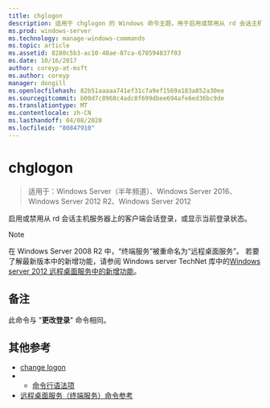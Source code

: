 ```yaml
---
title: chglogon
description: 适用于 chglogon 的 Windows 命令主题，用于启用或禁用从 rd 会话主机服务器上的客户端会话登录，或显示当前登录状态。
ms.prod: windows-server
ms.technology: manage-windows-commands
ms.topic: article
ms.assetid: 8280c5b3-ac10-48ae-87ca-678594837f03
ms.date: 10/16/2017
author: coreyp-at-msft
ms.author: coreyp
manager: dongill
ms.openlocfilehash: 82b51aaaaa741ef31c7a9ef1569a183a852a30ee
ms.sourcegitcommit: b00d7c8968c4adc8f699dbee694afe6ed36bc9de
ms.translationtype: MT
ms.contentlocale: zh-CN
ms.lasthandoff: 04/08/2020
ms.locfileid: "80847910"
---
```

# <a name="chglogon"></a>chglogon

>适用于：Windows Server（半年频道）、Windows Server 2016、Windows Server 2012 R2、Windows Server 2012

启用或禁用从 rd 会话主机服务器上的客户端会话登录，或显示当前登录状态。

> [!NOTE]
> 在 Windows Server 2008 R2 中，“终端服务”被重命名为“远程桌面服务”。 若要了解最新版本中的新增功能，请参阅 Windows server TechNet 库中的[Windows server 2012 远程桌面服务中的新增功能](https://technet.microsoft.com/library/hh831527)。

## <a name="remarks"></a>备注
此命令与 "**更改登录**" 命令相同。

## <a name="additional-references"></a>其他参考
- [change logon](change-logon.md)
- - [命令行语法项](command-line-syntax-key.md)
- [远程桌面服务（终端服务）命令参考](remote-desktop-services-terminal-services-command-reference.md)
